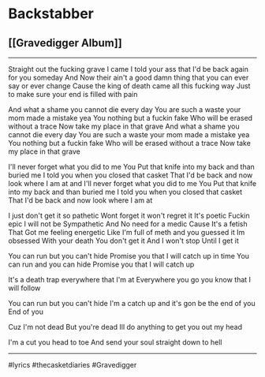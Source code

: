 # Backstabber
## [[Gravedigger Album]]

---

Straight out the fucking grave I came
I told your ass that I'd be back again for you
someday
And Now their ain't a good damn thing that you can ever say or ever change
Cause the king of death came all this fucking way
Just to make sure your end is filled with pain

And what a shame
you cannot die every day
You are such a waste
your mom made a mistake
yea You nothing but a fuckin fake
Who will be erased without a trace
Now take my place in that grave
And what a shame
you cannot die every day
You are such a waste
your mom made a mistake
yea You nothing but a fuckin fake
Who will be erased without a trace
Now take my place in that grave

I'll never forget what you did to me
You Put that knife into my back and than buried me
I told you when you closed that casket
That I'd be back and now look where I am at and
I'll never forget what you did to me
You Put that knife into my back and than buried me
I told you when you closed that casket
That I'd be back and now look where I am at

I just don't get it
so pathetic
Wont forget it
won't regret it
It's poetic
Fuckin epic
I will not be
Sympathetic
And No need for a medic
Cause It's a fetish
That Got me feeling energetic
Like I'm full of meth and
you guessed it
Im obsessed
With your death
You don't get it
And I won't stop
Until I get it

You can run but you can't hide
Promise you that I will catch up in time
You can run and you can hide
Promise you that I will catch up

It's a death trap
everywhere that I'm at
Everywhere you go
you know that I will follow

You can run but you can't hide
I'm a catch up and it's gon be the end of you
End of you

Cuz I'm not dead
But you're dead
Ill do anything to
get you out my head

I'm a cut you head to toe
And send your soul
straight down to hell

---

#lyrics #thecasketdiaries #Gravedigger 